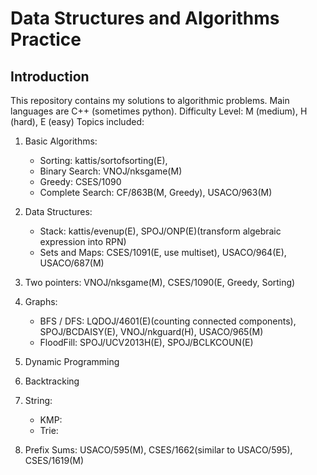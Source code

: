 # Data Structures and Algorithms Practice
## Introduction
This repository contains my solutions to algorithmic problems. Main languages are C++ (sometimes python). 
Difficulty Level: M (medium), H (hard), E (easy)
Topics included:
1. Basic Algorithms:
    * Sorting: kattis/sortofsorting(E),
    * Binary Search: VNOJ/nksgame(M)
    * Greedy: CSES/1090
    * Complete Search: CF/863B(M, Greedy), USACO/963(M)

2. Data Structures:
    * Stack: kattis/evenup(E), SPOJ/ONP(E)(transform algebraic expression into RPN)
    * Sets and Maps: CSES/1091(E, use multiset), USACO/964(E), USACO/687(M)
    

3. Two pointers: VNOJ/nksgame(M), CSES/1090(E, Greedy, Sorting)

4. Graphs:
    * BFS / DFS: LQDOJ/4601(E)(counting connected components), SPOJ/BCDAISY(E), VNOJ/nkguard(H), USACO/965(M)
    * FloodFill: SPOJ/UCV2013H(E), SPOJ/BCLKCOUN(E)

5. Dynamic Programming

6. Backtracking

7. String:
    * KMP:
    * Trie:

8. Prefix Sums: USACO/595(M), CSES/1662(similar to USACO/595), CSES/1619(M)